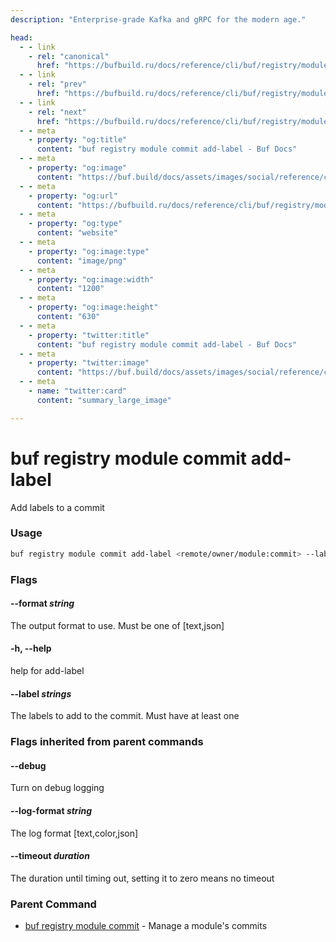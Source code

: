 ```yaml
---
description: "Enterprise-grade Kafka and gRPC for the modern age."

head:
  - - link
    - rel: "canonical"
      href: "https://bufbuild.ru/docs/reference/cli/buf/registry/module/commit/add-label/"
  - - link
    - rel: "prev"
      href: "https://bufbuild.ru/docs/reference/cli/buf/registry/module/commit/"
  - - link
    - rel: "next"
      href: "https://bufbuild.ru/docs/reference/cli/buf/registry/module/commit/info/"
  - - meta
    - property: "og:title"
      content: "buf registry module commit add-label - Buf Docs"
  - - meta
    - property: "og:image"
      content: "https://buf.build/docs/assets/images/social/reference/cli/buf/registry/module/commit/add-label.png"
  - - meta
    - property: "og:url"
      content: "https://bufbuild.ru/docs/reference/cli/buf/registry/module/commit/add-label/"
  - - meta
    - property: "og:type"
      content: "website"
  - - meta
    - property: "og:image:type"
      content: "image/png"
  - - meta
    - property: "og:image:width"
      content: "1200"
  - - meta
    - property: "og:image:height"
      content: "630"
  - - meta
    - property: "twitter:title"
      content: "buf registry module commit add-label - Buf Docs"
  - - meta
    - property: "twitter:image"
      content: "https://buf.build/docs/assets/images/social/reference/cli/buf/registry/module/commit/add-label.png"
  - - meta
    - name: "twitter:card"
      content: "summary_large_image"

---
```


# buf registry module commit add-label

Add labels to a commit

### Usage

```sh
buf registry module commit add-label <remote/owner/module:commit> --label <label> [flags]
```

### Flags

#### \--format _string_

The output format to use. Must be one of \[text,json\]

#### \-h, --help

help for add-label

#### \--label _strings_

The labels to add to the commit. Must have at least one

### Flags inherited from parent commands

#### \--debug

Turn on debug logging

#### \--log-format _string_

The log format \[text,color,json\]

#### \--timeout _duration_

The duration until timing out, setting it to zero means no timeout

### Parent Command

- [buf registry module commit](../) - Manage a module's commits
